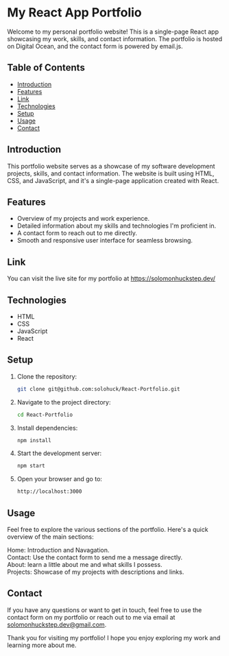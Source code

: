 # My React App Portfolio

Welcome to my personal portfolio website! This is a single-page React app showcasing my work, skills, and contact information. The portfolio is hosted on Digital Ocean, and the contact form is powered by email.js.

## Table of Contents

- [Introduction](#introduction)
- [Features](#features)
- [Link](#Link)
- [Technologies](#technologies)
- [Setup](#setup)
- [Usage](#usage)
- [Contact](#contact)

## Introduction

This portfolio website serves as a showcase of my software development projects, skills, and contact information. The website is built using HTML, CSS, and JavaScript, and it's a single-page application created with React.

## Features

- Overview of my projects and work experience.
- Detailed information about my skills and technologies I'm proficient in.
- A contact form to reach out to me directly.
- Smooth and responsive user interface for seamless browsing.

## Link

You can visit the live site for my portfolio at https://solomonhuckstep.dev/

## Technologies

- HTML
- CSS
- JavaScript
- React

## Setup

1. Clone the repository:

   ```bash
   git clone git@github.com:solohuck/React-Portfolio.git
   
2. Navigate to the project directory:

   ```bash
   cd React-Portfolio
   
3. Install dependencies:

   ```bash
   npm install
   
4. Start the development server:

   ```bash
   npm start
   
5. Open your browser and go to:
   ```bash
   http://localhost:3000 

## Usage

Feel free to explore the various sections of the portfolio. Here's a quick overview of the main sections:

Home: Introduction and Navagation. <br/>
Contact: Use the contact form to send me a message directly. <br/>
About: learn a little about me and what skills I possess. <br/>
Projects: Showcase of my projects with descriptions and links.

## Contact

If you have any questions or want to get in touch, feel free to use the contact form on my portfolio or reach out to me via email at solomonhuckstep.dev@gmail.com.

Thank you for visiting my portfolio! I hope you enjoy exploring my work and learning more about me.
